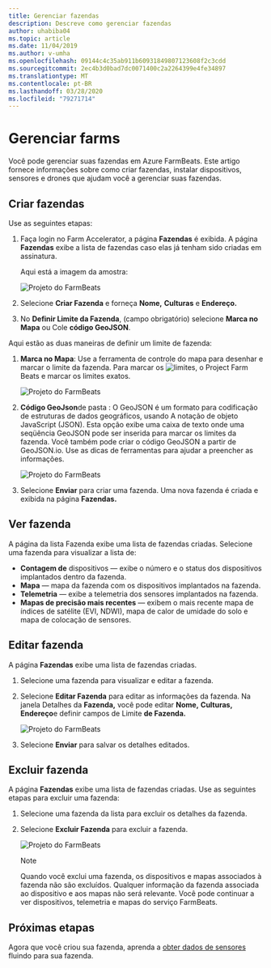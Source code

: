 ```yaml
---
title: Gerenciar fazendas
description: Descreve como gerenciar fazendas
author: uhabiba04
ms.topic: article
ms.date: 11/04/2019
ms.author: v-umha
ms.openlocfilehash: 09144c4c35ab911b60931849807123608f2c3cdd
ms.sourcegitcommit: 2ec4b3d0bad7dc0071400c2a2264399e4fe34897
ms.translationtype: MT
ms.contentlocale: pt-BR
ms.lasthandoff: 03/28/2020
ms.locfileid: "79271714"
---
```

# <a name="manage-farms"></a>Gerenciar farms

Você pode gerenciar suas fazendas em Azure FarmBeats. Este artigo fornece informações sobre como criar fazendas, instalar dispositivos, sensores e drones que ajudam você a gerenciar suas fazendas.

## <a name="create-farms"></a>Criar fazendas

Use as seguintes etapas:

1. Faça login no Farm Accelerator, a página **Fazendas** é exibida.
    A página **Fazendas** exibe a lista de fazendas caso elas já tenham sido criadas em assinatura.

    Aqui está a imagem da amostra:

    ![Projeto do FarmBeats](./media/create-farms-in-azure-farmbeats/create-farm-main-page-1.png)


2. Selecione **Criar Fazenda** e forneça **Nome,** **Culturas** e **Endereço.**
3. No **Definir Limite da Fazenda**, (campo obrigatório) selecione **Marca no Mapa** ou Cole **código GeoJSON**.

Aqui estão as duas maneiras de definir um limite de fazenda:

1. **Marca no Mapa**: Use a ferramenta de controle do mapa para desenhar e marcar o limite da fazenda. Para marcar os ![limites,](./media/create-farms-in-azure-farmbeats/pencil-icon-1.png) o Project Farm Beats e marcar os limites exatos.

    ![Projeto do FarmBeats](./media/create-farms-in-azure-farmbeats/create-farm-mark-on-map-1.png)

2. **Código GeoJson**de pasta : O GeoJSON é um formato para codificação de estruturas de dados geográficos, usando A notação de objeto JavaScript (JSON). Esta opção exibe uma caixa de texto onde uma seqüência GeoJSON pode ser inserida para marcar os limites da fazenda. Você também pode criar o código GeoJSON a partir de GeoJSON.io.
Use as dicas de ferramentas para ajudar a preencher as informações.

    ![Projeto do FarmBeats](./media/create-farms-in-azure-farmbeats/create-new-farm-1.png)

3.  Selecione **Enviar** para criar uma fazenda. Uma nova fazenda é criada e exibida na página **Fazendas.**

## <a name="view-farm"></a>Ver fazenda

A página da lista Fazenda exibe uma lista de fazendas criadas. Selecione uma fazenda para visualizar a lista de:

 - **Contagem de** dispositivos — exibe o número e o status dos dispositivos implantados dentro da fazenda.
 - **Mapa** — mapa da fazenda com os dispositivos implantados na fazenda.
 - **Telemetria** — exibe a telemetria dos sensores implantados na fazenda.
 - **Mapas de precisão mais recentes** — exibem o mais recente mapa de índices de satélite (EVI, NDWI), mapa de calor de umidade do solo e mapa de colocação de sensores.

## <a name="edit-farm"></a>Editar fazenda

A página **Fazendas** exibe uma lista de fazendas criadas.

1.  Selecione uma fazenda para visualizar e editar a fazenda.
2.  Selecione **Editar Fazenda** para editar as informações da fazenda. Na janela Detalhes da **Fazenda,** você pode editar **Nome,** **Culturas,** **Endereço**e definir campos de Limite **de Fazenda.**

    ![Projeto do FarmBeats](./media/create-farms-in-azure-farmbeats/edit-farm-1.png)

3. Selecione **Enviar** para salvar os detalhes editados.

## <a name="delete-farm"></a>Excluir fazenda

A página **Fazendas** exibe uma lista de fazendas criadas. Use as seguintes etapas para excluir uma fazenda:

1.  Selecione uma fazenda da lista para excluir os detalhes da fazenda.
2.  Selecione **Excluir Fazenda** para excluir a fazenda.

    ![Projeto do FarmBeats](./media/create-farms-in-azure-farmbeats/delete-farm-1.png)

    > [!NOTE]
    > Quando você exclui uma fazenda, os dispositivos e mapas associados à fazenda não são excluídos. Qualquer informação da fazenda associada ao dispositivo e aos mapas não será relevante. Você pode continuar a ver dispositivos, telemetria e mapas do serviço FarmBeats.


## <a name="next-steps"></a>Próximas etapas

Agora que você criou sua fazenda, aprenda a [obter dados de sensores](get-sensor-data-from-sensor-partner.md) fluindo para sua fazenda.
